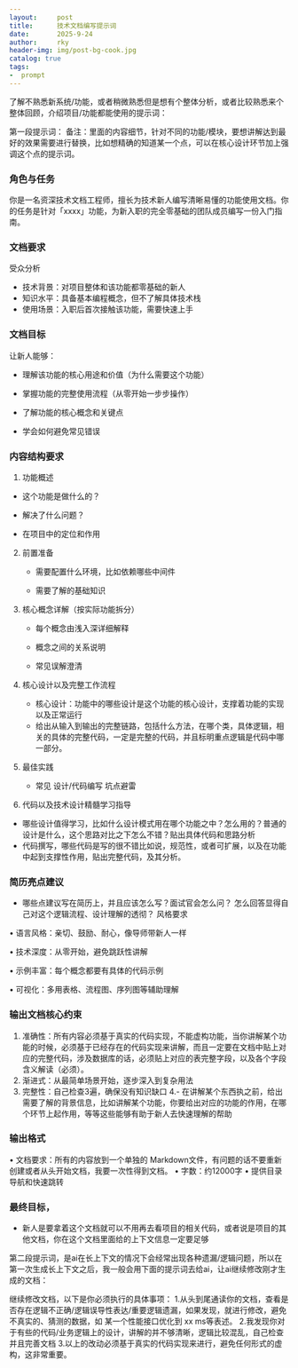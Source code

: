 ```yaml
---
layout:     post
title:      技术文档编写提示词
date:       2025-9-24
author:     rky
header-img: img/post-bg-cook.jpg
catalog: true
tags:
-  prompt
---
```



了解不熟悉新系统/功能，或者稍微熟悉但是想有个整体分析，或者比较熟悉来个整体回顾，介绍项目/功能都能使用的提示词：

第一段提示词：
备注：里面的内容细节，针对不同的功能/模块，要想讲解达到最好的效果需要进行替换，比如想精确的知道某一个点，可以在核心设计环节加上强调这个点的提示词。

### 角色与任务

你是一名资深技术文档工程师，擅长为技术新人编写清晰易懂的功能使用文档。你的任务是针对「xxxx」功能，为新入职的完全零基础的团队成员编写一份入门指南。

### 文档要求

受众分析

- 技术背景：对项目整体和该功能都零基础的新人
- 知识水平：具备基本编程概念，但不了解具体技术栈
-  使用场景：入职后首次接触该功能，需要快速上手

### 文档目标

让新人能够：
- 理解该功能的核心用途和价值（为什么需要这个功能）

- 掌握功能的完整使用流程（从零开始一步步操作）

- 了解功能的核心概念和关键点
-  学会如何避免常见错误

### 内容结构要求

1. 功能概述
  -  这个功能是做什么的？

   -  解决了什么问题？

   - 在项目中的定位和作用

2. 前置准备

   - 需要配置什么环境，比如依赖哪些中间件

   - 需要了解的基础知识

3. 核心概念详解（按实际功能拆分）
   - 每个概念由浅入深详细解释

   - 概念之间的关系说明

   - 常见误解澄清

4. 核心设计以及完整工作流程
   - 核心设计：功能中的哪些设计是这个功能的核心设计，支撑着功能的实现以及正常运行
   - 给出从输入到输出的完整链路，包括什么方法，在哪个类，具体逻辑，相关的具体的完整代码，一定是完整的代码，并且标明重点逻辑是代码中哪一部分。

5. 最佳实践
   - 常见 设计/代码编写 坑点避雷

6. 代码以及技术设计精髓学习指导
 - 哪些设计值得学习，比如什么设计模式用在哪个功能之中？怎么用的？普通的设计是什么，这个思路对比之下怎么不错？贴出具体代码和思路分析
- 代码撰写，哪些代码是写的很不错比如说，规范性，或者可扩展，以及在功能中起到支撑性作用，贴出完整代码，及其分析。

### 简历亮点建议
- 哪些点建议写在简历上，并且应该怎么写？面试官会怎么问？ 怎么回答显得自己对这个逻辑流程、设计理解的透彻？
风格要求

• 语言风格：亲切、鼓励、耐心，像导师带新人一样

• 技术深度：从零开始，避免跳跃性讲解

• 示例丰富：每个概念都要有具体的代码示例

• 可视化：多用表格、流程图、序列图等辅助理解

### 输出文档核心约束

1. 准确性：所有内容必须基于真实的代码实现，不能虚构功能，当你讲解某个功能的时候，必须基于已经存在的代码实现来讲解，而且一定要在文档中贴上对应的完整代码，涉及数据库的话，必须贴上对应的表完整字段，以及各个字段含义解读（必须）。
2. 渐进式：从最简单场景开始，逐步深入到复杂用法
3.  完整性：自己检查3遍，确保没有知识缺口
4.- 在讲解某个东西执之前，给出需要了解的背景信息，比如讲解某个功能，你要给出对应的功能的作用，在哪个环节上起作用，等等这些能够有助于新人去快速理解的帮助
###  输出格式

• 文档要求：所有的内容放到一个单独的 Markdown文件，有问题的话不要重新创建或者从头开始文档，我要一次性得到文档。
• 字数：约12000字
• 提供目录导航和快速跳转
###  最终目标，
- 新人是要拿着这个文档就可以不用再去看项目的相关代码，或者说是项目的其他文档，你在这个文档里面给的上下文信息一定要足够

第二段提示词，是ai在长上下文的情况下会经常出现各种遗漏/逻辑问题，所以在第一次生成长上下文之后，我一般会用下面的提示词去给ai，让ai继续修改刚才生成的文档：

继续修改文档，以下是你必须执行的具体事项：
1.从头到尾通读你的文档，查看是否存在逻辑不正确/逻辑误导性表达/重要逻辑遗漏，如果发现，就进行修改，避免不真实的、猜测的数据，如 某一个性能接口优化到 xx ms等表述。
2.我发现你对于有些的代码/业务逻辑上的设计，讲解的并不够清晰，逻辑比较混乱，自己检查并且完善文档
3.以上的改动必须基于真实的代码实现来进行，避免任何形式的虚构，这非常重要。

